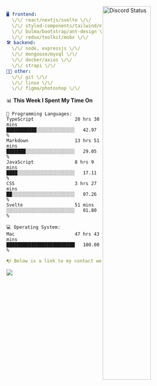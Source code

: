 
<a href="https://discord.com/users/279302975371870218" target="_blank">
    <img width="50%" align="right" alt="Discord Status" src="https://lanyard.cnrad.dev/api/279302975371870218?bg=161B22&borderRadius=5px%205px%200%200&hideTimestamp=true&idleMessage=Just%20chillin%27%20at%20the%20moment&animated=true">
</a>

```yaml
🖥️ frontend: 
  \/\/ react/nextjs/svelte \/\/
  \/\/ styled-components/tailwind/mui/
  \/\/ bulma/bootstrap/ant-design \/\/
  \/\/ redux/toolkit/mobx \/\/
🛠 backend: 
  \/\/ node, expressjs \/\/
  \/\/ mongoose/mysql \/\/
  \/\/ docker/axios \/\/
  \/\/ strapi \/\/
👨‍💻 other: 
  \/\/ git \/\/ 
  \/\/ linux \/\/
  \/\/ figma/photoshop \/\/
```
<!--START_SECTION:waka-->
📊 **This Week I Spent My Time On** 

```text
💬 Programming Languages: 
TypeScript               20 hrs 30 mins      ███████████░░░░░░░░░░░░░░   42.97 % 
Markdown                 13 hrs 51 mins      ███████░░░░░░░░░░░░░░░░░░   29.05 % 
JavaScript               8 hrs 9 mins        ████░░░░░░░░░░░░░░░░░░░░░   17.11 % 
CSS                      3 hrs 27 mins       ██░░░░░░░░░░░░░░░░░░░░░░░   07.26 % 
Svelte                   51 mins             ░░░░░░░░░░░░░░░░░░░░░░░░░   01.80 % 

💻 Operating System: 
Mac                      47 hrs 43 mins      █████████████████████████   100.00 % 
```


<!--END_SECTION:waka-->
```yaml
📭 Below is a link to my contact website 
```
<a href="https://mxns.xyz" target="_black"> <img src="https://img.shields.io/badge/website-161B22?style=for-the-badge&logo=About.me&logoColor=white"></img> <a/>
